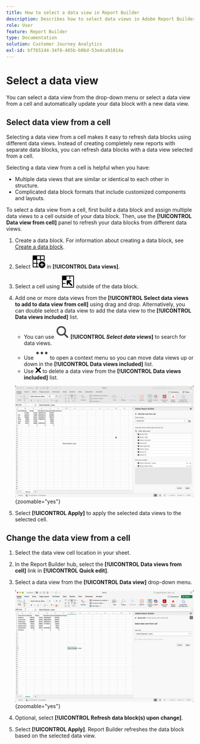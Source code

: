 ```yaml
---
title: How to select a data view in Report Builder
description: Describes how to select data views in Adobe Report Builder
role: User
feature: Report Builder
type: Documentation
solution: Customer Journey Analytics
exl-id: bf765144-34f8-465b-b06d-53e4ca91014a
---
```

# Select a data view

You can select a data view from the drop-down menu or select a data view from a cell and automatically update your data block with a new data view.

## Select data view from a cell

Selecting a data view from a cell makes it easy to refresh data blocks using different data views. Instead of creating completely new reports with separate data blocks, you can refresh data blocks with a data view selected from a cell. 

Selecting a data view from a cell is helpful when you have:

* Multiple data views that are similar or identical to each other in structure.  
* Complicated data block formats that include customized components and layouts.

To select a data view from a cell, first build a data block and assign multiple data views to a cell outside of your data block. Then, use the **[!UICONTROL Data view from cell]** panel to refresh your data blocks from different data views.

1. Create a data block. For information about creating a data block, see [Create a data block](/help/report-builder/create-a-data-block.md).

1. Select ![DataViewSelector](/help/assets/icons/DataViewSelector.svg) in **[!UICONTROL Data views]**.

1. Select a cell using ![DataBlockSelector](/help/assets/icons/DataBlockSelector.svg) outside of the data block.

1. Add one or more data views from the **[!UICONTROL Select data views to add to data view from cell]** using drag and drop. Alternatively, you can double select a data view to add the data view to the **[!UICONTROL Data views included]** list. 

   * You can use ![Search](/help/assets/icons/Search.svg) **[!UICONTROL _Select data views_]** to search for data views.
   * Use ![MoreSmall](/help/assets/icons/MoreSmall.svg) to open a context menu so you can move data views up or down in the **[!UICONTROL Data views included]** list.
   * Use ![CrossSize75](/help/assets/icons/CrossSize75.svg) to delete a data view from the **[!UICONTROL Data views included]** list.

   ![Select data view from a cell](assets/dataviews-from-a-cell.png){zoomable="yes"}

1. Select **[!UICONTROL Apply]** to apply the selected data views to the selected cell.


## Change the data view from a cell

1. Select the data view cell location in your sheet.
1. In the Report Builder hub, select the **[!UICONTROL Data views from cell]** link in **[!UICONTROL Quick edit]**.
1. Select a data view from the **[!UICONTROL Data view]** drop-down menu.

   ![Change data view from a cell](assets/change-data-view-from-cell.png){zoomable="yes"}
1. Optional, select **[!UICONTROL Refresh data block(s) upon change]**.

1. Select **[!UICONTROL Apply]**. Report Builder refreshes the data block based on the selected data view.
